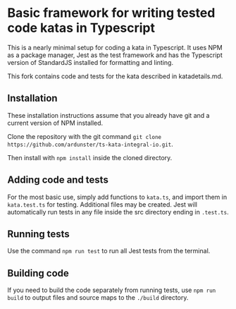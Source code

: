 # Basic framework for writing tested code katas in Typescript

This is a nearly minimal setup for coding a kata in Typescript. It uses NPM as a package manager, Jest as the test framework and has the Typescript version of StandardJS installed for formatting and linting.

This fork contains code and tests for the kata described in katadetails.md.

## Installation

These installation instructions assume that you already have git and a current version of NPM installed.

Clone the repository with the git command `git clone https://github.com/ardunster/ts-kata-integral-io.git`.

Then install with `npm install` inside the cloned directory.

## Adding code and tests

For the most basic use, simply add functions to `kata.ts`, and import them in `kata.test.ts` for testing. Additional files may be created. Jest will automatically run tests in any file inside the src directory ending in `.test.ts`.

## Running tests

Use the command `npm run test` to run all Jest tests from the terminal.

## Building code

If you need to build the code separately from running tests, use `npm run build` to output files and source maps to the `./build` directory.
